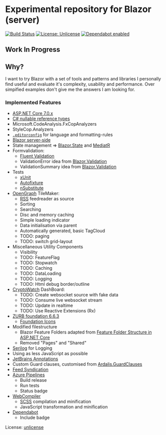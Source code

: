 # Experimental repository for Blazor (server)
[![Build Status](https://dev.azure.com/flynn-azure/OpenGraphTilemaker/_apis/build/status/michaelvolz.OpenGraphTilemaker?branchName=master)](https://dev.azure.com/flynn-azure/OpenGraphTilemaker/_build/latest?definitionId=3&branchName=master)
[![License: Unlicense](https://img.shields.io/badge/license-Unlicense-blue.svg)](http://unlicense.org/)
[![Dependabot enabled](https://img.shields.io/badge/Dependabot-enabled-blue.svg)](https://dependabot.com/)

## Work In Progress
## Why?
I want to try Blazor with a set of tools and patterns and libraries I personally find useful and evaluate it's complexity, usability and performance. Over simpified examples don't give me the answers I am looking for.

### Implemented Features

* [ASP.NET Core 7.0.x](https://docs.microsoft.com/en-us/aspnet/core/introduction-to-aspnet-core?view=aspnetcore-6.0)
* [C# nullable reference types](https://docs.microsoft.com/en-us/dotnet/csharp/nullable-references)
* Microsoft.CodeAnalysis.FxCopAnalyzers
* StyleCop.Analyzers
* [`.editorconfig`](https://editorconfig.org/) for language and formatting-rules
* [Blazor server-side](https://docs.microsoft.com/en-us/aspnet/core/blazor/?view=aspnetcore-3.1)
* State management => [Blazor.State](https://github.com/TimeWarpEngineering/blazor-state) and [MediatR](https://github.com/jbogard/MediatR)
* Formvalidation:
  * [Fluent Validation](https://fluentvalidation.net/)
  * ValidationError idea from [Blazor.Validation](https://github.com/PeterHimschoot/Blazor.Validation)
  * ValidationSummary idea from [Blazor.Validation](https://github.com/PeterHimschoot/Blazor.Validation)
* Tests
  * [xUnit](https://xunit.net/)
  * [Autofixture](https://github.com/AutoFixture/AutoFixture)
  * [nSubstitute](https://nsubstitute.github.io/)
* [OpenGraph](https://ogp.me/) TileMaker:
  * [RSS](https://en.wikipedia.org/wiki/RSS) feedreader as source
  * Sorting 
  * Searching
  * Disc and memory caching
  * Simple loading indicator
  * Data initialisation via parent
  * Automatically generated, basic TagCloud
  * TODO: paging
  * TODO: switch grid-layout
* Miscellaneous Utility Components
  * Visibility
  * TODO: FeatureFlag
  * TODO: Stopwatch
  * TODO: Caching
  * TODO: DataLoading
  * TODO: Logging
  * TODO: Html debug border/outline
* [CryptoWatch](https://cryptowat.ch/) DashBoard:
  * TODO: Create websocket source with fake data
  * TODO: Consume live websocket stream
  * TODO: Update in realtime
  * TODO: Use Reactive Extensions (Rx)
* [ZURB foundation 6.6.3](https://get.foundation/)
  * [Foundation Icons](https://zurb.com/playground/foundation-icon-fonts-3)
* Modified filestructure
  * Blazor Feature Folders adapted from [Feature Folder Structure in ASP.NET Core](https://scottsauber.com/2016/04/25/feature-folder-structure-in-asp-net-core/)
  * Removed "Pages" and "Shared"
* [Serilog](https://serilog.net/) for Logging
* Using as less JavaScript as possible
* [JetBrains Annotations](https://blog.jetbrains.com/dotnet/2018/05/03/what-are-jetbrains-annotations/)
* Custom Guard clauses, customised from [Ardalis.GuardClauses](https://github.com/ardalis/GuardClauses)
* [Feed Syndication](https://www.nuget.org/packages/Microsoft.SyndicationFeed.ReaderWriter/)
* [Azure Pipelines](https://azure.microsoft.com/en-us/services/devops/pipelines/)
  * Build release
  * Run tests
  * Status badge
* [WebCompiler](https://marketplace.visualstudio.com/items?itemName=MadsKristensen.WebCompiler)
  * [SCSS](https://sass-lang.com/) compilation and minification
  * JavaScript transformation and minification
* [Dependabot](https://dependabot.com/)
  * Include badge
 
License: [unlicense](http://unlicense.org/)
